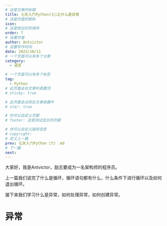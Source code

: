 ```yaml
---
# 这是文章的标题
title: 七天入门Python(七)之什么是异常
# 这是页面的图标
icon:
# 这是侧边栏的顺序
order: 7
# 设置作者
author: Antvictor
# 设置写作时间
date: 2023/10/11
# 一个页面可以有多个分类
category:
  - 语言

# 一个页面可以有多个标签
tag:
  - Python
# 此页面会在文章列表置顶
# sticky: true

# 此页面会出现在文章收藏中
# star: true

# 你可以自定义页脚
# footer: 这是测试显示的页脚

# 你可以自定义版权信息
# copyright: 
# 定义上一篇
prev: 七天入门Python（六）.md
# 下一篇
next: 
---
```

大家好，我是Antvictor，励志要成为一名架构师的程序员。

上一篇我们说完了什么是循环，循环语句都有什么，什么条件下进行循环以及如何退出循环。

接下来我们学习什么是异常，如何处理异常，如何创建异常。

# 异常


